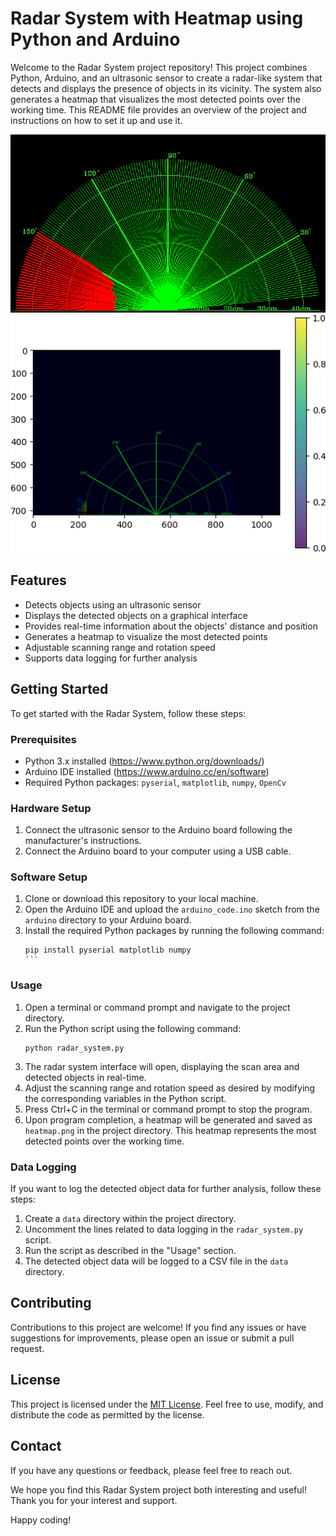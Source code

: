 # Radar System with Heatmap using Python and Arduino

Welcome to the Radar System project repository! This project combines Python, Arduino, and an ultrasonic sensor to create a radar-like system that detects and displays the presence of objects in its vicinity. The system also generates a heatmap that visualizes the most detected points over the working time. This README file provides an overview of the project and instructions on how to set it up and use it.

![](https://github.com/MAzewail/Radar-System-Python-Arduino/blob/main/Photos/Radar.png)
                                       ![                                ](https://github.com/MAzewail/Radar-System-with-Heatmap/blob/main/Photos/resulting_image_NEW3.png)

## Features

- Detects objects using an ultrasonic sensor
- Displays the detected objects on a graphical interface
- Provides real-time information about the objects' distance and position
- Generates a heatmap to visualize the most detected points
- Adjustable scanning range and rotation speed
- Supports data logging for further analysis

## Getting Started

To get started with the Radar System, follow these steps:

### Prerequisites

- Python 3.x installed (https://www.python.org/downloads/)
- Arduino IDE installed (https://www.arduino.cc/en/software)
- Required Python packages: `pyserial`, `matplotlib`, `numpy`, `OpenCv`

### Hardware Setup

1. Connect the ultrasonic sensor to the Arduino board following the manufacturer's instructions.
2. Connect the Arduino board to your computer using a USB cable.

### Software Setup

1. Clone or download this repository to your local machine.
2. Open the Arduino IDE and upload the `arduino_code.ino` sketch from the `arduino` directory to your Arduino board.
3. Install the required Python packages by running the following command:
   `````
   pip install pyserial matplotlib numpy
   ```

### Usage

1. Open a terminal or command prompt and navigate to the project directory.
2. Run the Python script using the following command:
   ````
   python radar_system.py
   ````
3. The radar system interface will open, displaying the scan area and detected objects in real-time.
4. Adjust the scanning range and rotation speed as desired by modifying the corresponding variables in the Python script.
5. Press Ctrl+C in the terminal or command prompt to stop the program.
6. Upon program completion, a heatmap will be generated and saved as `heatmap.png` in the project directory. This heatmap represents the most detected points over the working time.

### Data Logging

If you want to log the detected object data for further analysis, follow these steps:

1. Create a `data` directory within the project directory.
2. Uncomment the lines related to data logging in the `radar_system.py` script.
3. Run the script as described in the "Usage" section.
4. The detected object data will be logged to a CSV file in the `data` directory.

## Contributing

Contributions to this project are welcome! If you find any issues or have suggestions for improvements, please open an issue or submit a pull request.

## License

This project is licensed under the [MIT License](LICENSE). Feel free to use, modify, and distribute the code as permitted by the license.

## Contact

If you have any questions or feedback, please feel free to reach out.

We hope you find this Radar System project both interesting and useful! Thank you for your interest and support.

Happy coding!
